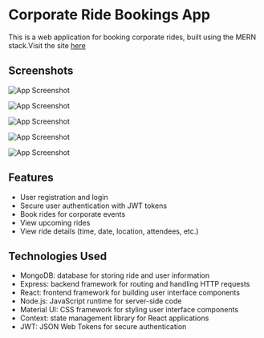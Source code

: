 
# Corporate Ride Bookings App

This is a web application for booking corporate rides, built using the MERN stack.Visit the site [here](https://delightful-cat-4db293.netlify.app/)


## Screenshots

![App Screenshot](https://github.com/ayushmanbajpayee/CabBooking_For_Corporate/blob/main/Screenshots/Screenshot%202023-04-25%20180653.png)

![App Screenshot](https://github.com/ayushmanbajpayee/CabBooking_For_Corporate/blob/main/Screenshots/Screenshot%202023-04-25%20180729.png)

![App Screenshot](https://github.com/ayushmanbajpayee/CabBooking_For_Corporate/blob/main/Screenshots/Screenshot%202023-04-25%20180800.png)

![App Screenshot](https://github.com/ayushmanbajpayee/CabBooking_For_Corporate/blob/main/Screenshots/Screenshot%202023-04-25%20180827.png)

![App Screenshot](https://github.com/ayushmanbajpayee/CabBooking_For_Corporate/blob/main/Screenshots/Screenshot%202023-04-25%20180851.png)



## Features
- User registration and login
- Secure user authentication with JWT tokens
- Book rides for corporate events
- View upcoming rides
- View ride details (time, date, location, attendees, etc.)
## Technologies Used
- MongoDB: database for storing ride and user information
- Express: backend framework for routing and handling HTTP requests
- React: frontend framework for building user interface components
- Node.js: JavaScript runtime for server-side code
- Material UI: CSS framework for styling user interface components
- Context: state management library for React applications
- JWT: JSON Web Tokens for secure authentication
